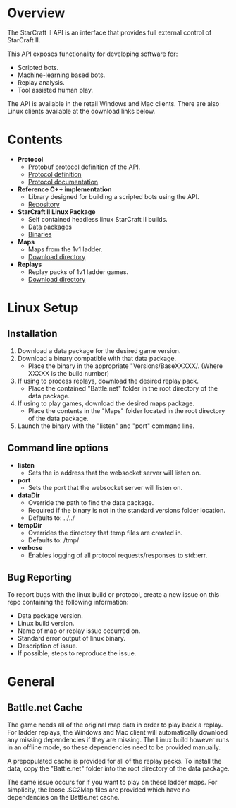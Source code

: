 # Overview

The StarCraft II API is an interface that provides full external control of StarCraft II.

This API exposes functionality for developing software for:
* Scripted bots.
* Machine-learning based bots.
* Replay analysis.
* Tool assisted human play.

The API is available in the retail Windows and Mac clients. There are also Linux clients available at the download links below.

# Contents

* **Protocol**
    * Protobuf protocol definition of the API.
    * [Protocol definition](../protocol/sc2api.proto)
    * [Protocol documentation](protobuf.md)
* **Reference C++ implementation**
    * Library designed for building a scripted bots using the API.
    * [Repository](http://www.github.com)
* **StarCraft II Linux Package**
    * Self contained headless linux StarCraft II builds.
    * [Data packages](http://www.github.com)
    * [Binaries](http://www.github.com)
* **Maps**
    * Maps from the 1v1 ladder.
    * [Download directory](http://www.github.com)
* **Replays**
    * Replay packs of 1v1 ladder games.
    * [Download directory](http://www.github.com)

# Linux Setup

## Installation
1. Download a data package for the desired game version.
2. Download a binary compatible with that data package.
    * Place the binary in the appropriate "Versions/BaseXXXXX/. (Where XXXXX is the build number)
4. If using to process replays, download the desired replay pack. 
    * Place the contained "Battle.net" folder in the root directory of the data package.
5. If using to play games, download the desired maps package.
    * Place the contents in the "Maps" folder located in the root directory of the data package.
6. Launch the binary with the "listen" and "port" command line.

## Command line options
* **listen**
    * Sets the ip address that the websocket server will listen on.
* **port**
    * Sets the port that the websocket server will listen on.
* **dataDir**
    * Override the path to find the data package.
    * Required if the binary is not in the standard versions folder location. 
    * Defaults to: ../../
* **tempDir**
    * Overrides the directory that temp files are created in.
    * Defaults to: /tmp/
* **verbose**
    * Enables logging of all protocol requests/responses to std::err.

## Bug Reporting

To report bugs with the linux build or protocol, create a new issue on this repo containing the following information:

* Data package version.
* Linux build version.
* Name of map or replay issue occurred on.
* Standard error output of linux binary.
* Description of issue.
* If possible, steps to reproduce the issue.


# General

## Battle.net Cache

The game needs all of the original map data in order to play back a replay.
For ladder replays, the Windows and Mac client will automatically download any missing dependencies if they are missing.
The Linux build however runs in an offline mode, so these dependencies need to be provided manually.

A prepopulated cache is provided for all of the replay packs.
To install the data, copy the "Battle.net" folder into the root directory of the data package.

The same issue occurs for if you want to play on these ladder maps.
For simplicity, the loose .SC2Map files are provided which have no dependencies on the Battle.net cache.
